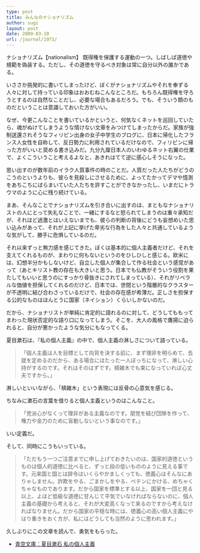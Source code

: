 ```yaml
---
type: post
title: みんなのナショナリズム
author: sugi
layout: post
date: 2009-03-10
url: /journal/1971/
---
```

ナショナリズム【nationalism】 既得権を保護する運動の一つ。しばしば道徳や規範を偽装する。ただし、その道徳を守るべき対象は常に自分以外の誰かである。

いささか挑発的に書いてしまったけど、ぼくがナショナリズムやそれを奉ずる人々に対して持っている印象はおおむねこんなところだ。もちろん既得権を守ろうとするのは自然なことだし、必要な場合もあるだろう。でも、そういう類のものだということは意識しておいた方がいい。

なぜ、今更こんなことを書いているかというと、何気なくネットを巡回していたら、魂がぬけてしまうような情けない文章をみつけてしまったからだ。家族が強制送還されそうなフィリピン出身の女子中学生のブログに、日本に帰化したフランス人女性を自称して、反日勢力に利用されているだけなので、フィリピンに帰った方がいいと奨める書き込みだ。九分九厘日本人のいわゆるネット右翼の仕業で、よくこういうこと考えるよなと、あきれはてて逆に感心しそうになった。

思い出すのが数年前のイラク人質事件の時のことだ。人質だった人たちがどうのこうのというよりも、彼らを見殺しにさせるために、よってたかってデマや憶測をあちこちにばらまいていた人たちを許すことができなかったし、いまだにトラウマのように心に残り続けている。

まあ、そんなことでナショナリズムを引き合いに出すのは、まともなナショナリストの人にとって失礼なことで、一緒にするなと怒られてしまうのは重々承知だが、それほど過激とはいえないまでも、彼らの判断の背後にどうも妄想めいた思い込みがあって、それが上記に挙げた卑劣な行為をした人々と共通しているような気がして、勝手に危惧しているのだ。

それ以来ずっと無力感を感じてきた。ぼくは基本的に個人主義者だけど、それを支えてくれるものが、まわりに何もないというのをひしひしと感じる。欧米には、幻想半分かもしないけど、自立した個人が集合して作る社会という感覚があって（あとキリスト教の存在も大きいと思う。日本でも仏教がそういう役割を果たしてもいいと思うのにすっかり骨抜きにされてしまっている）、それがリベラルな価値を担保してくれるのだけど、日本では、世間という階層的なクラスターが不透明に結び合わさっているだけで、社会の存在感が希薄だ。正しさを担保する公的なものはほんとうに国家（ネイション）くらいしかないのだ。

だから、ナショナリストが単純に肯定的に語れるのに対して、どうしてももってまわった現状否定的な語り口になってしまう。そこを、大人の風格で鷹揚に迫られると、自分が悪かったような気分にもなってくる。

夏目漱石は、『私の個人主義』の中で、個人主義の淋しさについて語っている。

> 「個人主義は人を目標として向背を決する前に、まず理非を明らめて、去就を定めるのだから、ある場合にはたった一人ぼっちになって、淋しい心持がするのです。それはそのはずです。槙雑木でも束になっていれば心丈夫ですから。」

淋しいといいながら、「槙雑木」という表現には反骨の心意気を感じる。

ちなみに漱石の言葉を借りると個人主義というのはこんなこと。

> 「党派心がなくって理非がある主義なのです。朋党を結び団隊を作って、権力や金力のために盲動しないという事なのです。」

いい定義だ。

そして、同時にこうもいっている。

> 「ただもう一つご注意までに申し上げておきたいのは、国家的道徳というものは個人的道徳に比べると、ずっと段の低いもののように見える事です。元来国と国とは辞令はいくらやかましくっても、徳義心はそんなにありゃしません。詐欺をやる、ごまかしをやる、ペテンにかける、めちゃくちゃなものであります。だから国家を標準とする以上、国家を一団と見る以上、よほど低級な道徳に甘んじて平気でいなければならないのに、個人主義の基礎から考えると、それが大変高くなって来るのですから考えなければなりません。だから国家の平穏な時には、徳義心の高い個人主義にやはり重きをおく方が、私にはどうしても当然のように思われます。」

久しぶりにこの文章を読んで、勇気をもらった。

  * <a href="http://www.aozora.gr.jp/cards/000148/files/772_33100.html" onclick="_gaq.push(['_trackEvent', 'outbound-article', 'http://www.aozora.gr.jp/cards/000148/files/772_33100.html', '青空文庫：夏目漱石 私の個人主義']);" >青空文庫：夏目漱石 私の個人主義</a>

